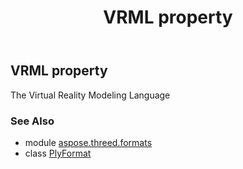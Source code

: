 ﻿---
title: VRML property
second_title: Aspose.3D for Python via .NET API References
description: 
type: docs
weight: 510
url: /python-net/aspose.threed.formats/plyformat/vrml/
is_root: false
---

## VRML property


The Virtual Reality Modeling Language

### See Also
* module [aspose.threed.formats](../../)
* class [PlyFormat](/3d/python-net/aspose.threed.formats/plyformat)
